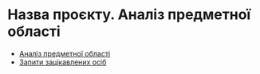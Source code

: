 # Назва проєкту. Аналіз предметної області

- [Аналіз предметної області](https://github.com/VitaliiZZzz/project_managment_system/blob/master/docs/requirements/state-of-the-art.md)
- [Запити зацікавлених осіб](https://github.com/VitaliiZZzz/project_managment_system/blob/master/docs/requirements/stakeholders-needs.md)
